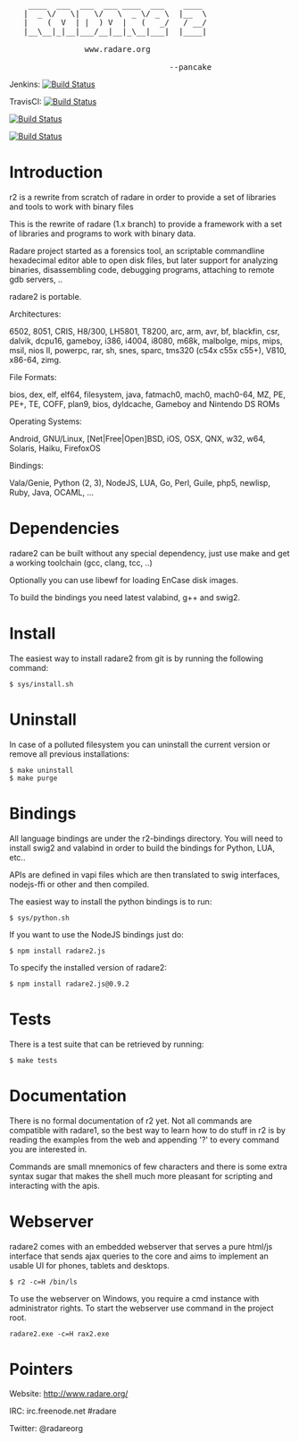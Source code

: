 <pre>
    ____  ___  ___  ___ ____  ___    ____
   |  _ \/   \|   \/   \  _ \/ _ \  |__  \
   |    (  V  | |  ) V  |   (   _/   / __/ 
   |__\__|_|__|___/__|__|_\__|___|  |____|

                www.radare.org

                                  --pancake
</pre>

Jenkins: [![Build Status](http://ci.rada.re/buildStatus/icon?job=radare2)](http://ci.rada.re/job/radare2/)

TravisCI: [![Build Status](https://travis-ci.org/radare/radare2.svg?branch=master)](https://travis-ci.org/radare/radare2)

[![Build Status](https://scan.coverity.com/projects/416/badge.svg)](https://scan.coverity.com/projects/416)

[![Build Status](https://ci.appveyor.com/api/projects/status/github/radare/radare2?branch=master&svg=true)]( https://ci.appveyor.com/project/radare/radare2 )

# Introduction

r2 is a rewrite from scratch of radare in order to provide
a set of libraries and tools to work with binary files

This is the rewrite of radare (1.x branch) to provide a
framework with a set of libraries and programs to work
with binary data.

Radare project started as a forensics tool, an scriptable
commandline hexadecimal editor able to open disk files,
but later support for analyzing binaries, disassembling
code, debugging programs, attaching to remote gdb servers, ..

radare2 is portable.

Architectures:

6502, 8051, CRIS, H8/300, LH5801, T8200, arc, arm, avr, bf, blackfin, csr,
dalvik, dcpu16, gameboy, i386, i4004, i8080, m68k, malbolge, mips, mips, msil,
nios II, powerpc, rar, sh, snes, sparc, tms320 (c54x c55x c55+), V810, x86-64,
zimg.

File Formats:

  bios, dex, elf, elf64, filesystem, java, fatmach0, mach0,
  mach0-64, MZ, PE, PE+, TE, COFF, plan9, bios, dyldcache,
  Gameboy and Nintendo DS ROMs

Operating Systems:

  Android, GNU/Linux, [Net|Free|Open]BSD, iOS, OSX, QNX, w32,
  w64, Solaris, Haiku, FirefoxOS

Bindings:

  Vala/Genie, Python (2, 3), NodeJS, LUA, Go, Perl,
  Guile, php5, newlisp, Ruby, Java, OCAML, ...

# Dependencies

radare2 can be built without any special dependency, just
use make and get a working toolchain (gcc, clang, tcc, ..)

Optionally you can use libewf for loading EnCase disk images.

To build the bindings you need latest valabind, g++ and swig2.

# Install

The easiest way to install radare2 from git is by running
the following command:

    $ sys/install.sh

# Uninstall

In case of a polluted filesystem you can uninstall the current
version or remove all previous installations:

    $ make uninstall
    $ make purge

# Bindings

All language bindings are under the r2-bindings directory.
You will need to install swig2 and valabind in order to
build the bindings for Python, LUA, etc..

APIs are defined in vapi files which are then translated
to swig interfaces, nodejs-ffi or other and then compiled.

The easiest way to install the python bindings is to run:

    $ sys/python.sh

If you want to use the NodeJS bindings just do:

    $ npm install radare2.js

To specify the installed version of radare2:

    $ npm install radare2.js@0.9.2

# Tests

There is a test suite that can be retrieved by running:

    $ make tests

# Documentation

There is no formal documentation of r2 yet. Not all commands
are compatible with radare1, so the best way to learn how to
do stuff in r2 is by reading the examples from the web and
appending '?' to every command you are interested in.

Commands are small mnemonics of few characters and there is
some extra syntax sugar that makes the shell much more pleasant
for scripting and interacting with the apis.

# Webserver

radare2 comes with an embedded webserver that serves a pure
html/js interface that sends ajax queries to the core and
aims to implement an usable UI for phones, tablets and desktops.

    $ r2 -c=H /bin/ls
    
To use the webserver on Windows, you require a cmd instance 
with administrator rights. To start the webserver use command
in the project root.

    radare2.exe -c=H rax2.exe

# Pointers

Website: http://www.radare.org/

IRC: irc.freenode.net #radare

Twitter: @radareorg
